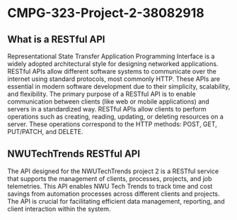 # CMPG-323-Project-2-38082918

## What is a RESTful API

 Representational State Transfer Application Programming Interface is a widely adopted architectural style for designing networked applications. RESTful APIs allow different software systems to communicate over the internet using standard protocols, most commonly HTTP. These APIs are essential in modern software development due to their simplicity, scalability, and flexibility. The primary purpose of a RESTful API is to enable communication between clients (like web or mobile applications) and servers in a standardized way. RESTful APIs allow clients to perform operations such as creating, reading, updating, or deleting resources on a server. These operations correspond to the HTTP methods: POST, GET, PUT/PATCH, and DELETE.


## **NWUTechTrends RESTful API**

The API designed for the NWUTechTrends project 2 is a RESTful service that supports the management of clients, processes, projects, and job telemetries. This API enables NWU Tech Trends to track time and cost savings from automation processes across different clients and projects. The API is crucial for facilitating efficient data management, reporting, and client interaction within the system.
